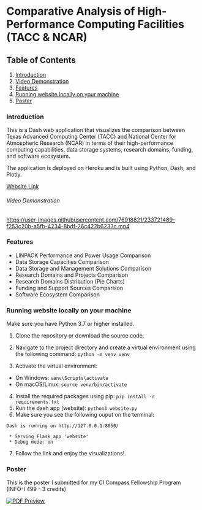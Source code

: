 # Comparative Analysis of High-Performance Computing Facilities (TACC & NCAR)
## Table of Contents
1. [Introduction](#introduction)
1. [Video Demonstration](#video-demonstration)
2. [Features](#features)
3. [Running website locally on your machine](#running-website-locally-on-your-machine)
4. [Poster](#poster)

### Introduction
This is a Dash web application that visualizes the comparison between Texas Advanced Computing Center (TACC) and National Center for Atmospheric Research (NCAR) in terms of their high-performance computing capabilities, data storage systems, research domains, funding, and software ecosystem.

The application is deployed on Heroku and is built using Python, Dash, and Plotly.

[Website Link](https://tacc-ncar-visualization.herokuapp.com/)
###### Video Demonstration
https://user-images.githubusercontent.com/76918821/233721489-f253c20b-a5fb-4234-8bdf-26c422b6233c.mp4

### Features
- LINPACK Performance and Power Usage Comparison
- Data Storage Capacities Comparison
- Data Storage and Management Solutions Comparison
- Research Domains and Projects Comparison
- Research Domains Distribution (Pie Charts)
- Funding and Support Sources Comparison
- Software Ecosystem Comparison

### Running website locally on your machine

Make sure you have Python 3.7 or higher installed.

1. Clone the repository or download the source code.

2. Navigate to the project directory and create a virtual environment using the following command:
`python -m venv venv`
3. Activate the virtual environment:

- On Windows: `venv\Scripts\activate`
- On macOS/Linux: `source venv/bin/activate`
4. Install the required packages using pip:
`pip install -r requirements.txt`
5. Run the dash app (website):
`python3 website.py`
6. Make sure you see the following ouput on the terminal:
```
Dash is running on http://127.0.0.1:8050/

 * Serving Flask app 'website'
 * Debug mode: on 
 ```
7. Follow the link and enjoy the visualizations!

### Poster 
This is the poster I submitted for my CI Compass Fellowship Program (INFO-I 499 - 3 credits)

[![PDF Preview](Poster+Presentation/Img.jpg)](Poster+Presentation/poster.pdf)





